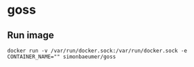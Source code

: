 # goss

## Run image

`docker run -v /var/run/docker.sock:/var/run/docker.sock -e CONTAINER_NAME="" simonbaeumer/goss`